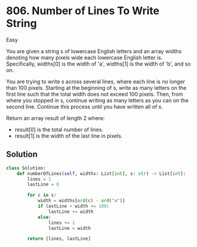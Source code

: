 # 806. Number of Lines To Write String

Easy

You are given a string s of lowercase English letters and an array widths
denoting how many pixels wide each lowercase English letter is. Specifically,
widths[0] is the width of 'a', widths[1] is the width of 'b', and so on.

You are trying to write s across several lines, where each line is no longer
than 100 pixels. Starting at the beginning of s, write as many letters on the
first line such that the total width does not exceed 100 pixels. Then, from
where you stopped in s, continue writing as many letters as you can on the
second line. Continue this process until you have written all of s.

Return an array result of length 2 where:

- result[0] is the total number of lines.
- result[1] is the width of the last line in pixels.

## Solution

```python
class Solution:
    def numberOfLines(self, widths: List[int], s: str) -> List[int]:
        lines = 1
        lastLine = 0

        for c in s:
            width = widths[ord(c) - ord("a")]
            if lastLine + width <= 100:
                lastLine += width
            else:
                lines += 1
                lastLine = width

        return [lines, lastLine]
```
